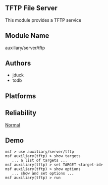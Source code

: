 ## TFTP File Server

This module provides a TFTP service


## Module Name
auxiliary/server/tftp

## Authors
* jduck
* todb





## Platforms


## Reliability
[Normal](https://github.com/rapid7/metasploit-framework/wiki/Exploit-Ranking)

## Demo

```
msf > use auxiliary/server/tftp
msf auxiliary(tftp) > show targets
   ... a list of targets ...
msf auxiliary(tftp) > set TARGET <target-id>
msf auxiliary(tftp) > show options
   ... show and set options ...
msf auxiliary(tftp) > run
```
    
    
